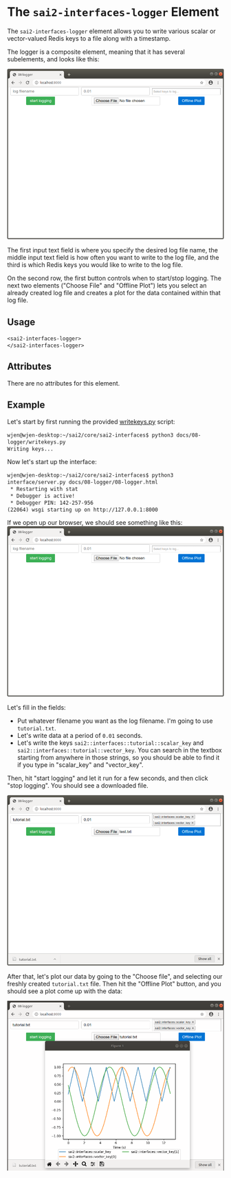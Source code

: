The `sai2-interfaces-logger` Element
====================================
The `sai2-interfaces-logger` element allows you to write various scalar or vector-valued Redis keys to a file along with a timestamp.

The logger is a composite element, meaning that it has several subelements, and looks like this:

![sai2-interfaces-logger](./logger.png)

The first input text field is where you specify the desired log file name, the middle input text field is how often you want to write to the log file, and the third is which Redis keys you would like to write to the log file. 

On the second row, the first button controls when to start/stop logging. The next two elements ("Choose File" and "Offline Plot") lets you select an already created log file and creates a plot for the data contained within that log file.


## Usage
```
<sai2-interfaces-logger>
</sai2-interfaces-logger>
```

## Attributes
There are no attributes for this element.

## Example

Let's start by first running the provided [writekeys.py](./writekeys.py) script:
```
wjen@wjen-desktop:~/sai2/core/sai2-interfaces$ python3 docs/08-logger/writekeys.py 
Writing keys...
```

Now let's start up the interface:
```
wjen@wjen-desktop:~/sai2/core/sai2-interfaces$ python3 interface/server.py docs/08-logger/08-logger.html 
 * Restarting with stat
 * Debugger is active!
 * Debugger PIN: 142-257-956
(22064) wsgi starting up on http://127.0.0.1:8000
```

If we open up our browser, we should see something like this:
![sai2-interfaces-logger](./logger.png)

Let's fill in the fields:
* Put whatever filename you want as the log filename. I'm going to use `tutorial.txt`.
* Let's write data at a period of `0.01` seconds.
* Let's write the keys `sai2::interfaces::tutorial::scalar_key` and `sai2::interfaces::tutorial::vector_key`. You can search in the textbox starting from anywhere in those strings, so you should be able to find it if you type in "scalar_key" and "vector_key".

Then, hit "start logging" and let it run for a few seconds, and then click "stop logging". You should see a downloaded file.

![after logging](./logger-after.png)

After that, let's plot our data by going to the "Choose file", and selecting our freshly created `tutorial.txt` file. Then hit the "Offline Plot" button, and you should see a plot come up with the data:

![offline plot](./logger-offline.png)